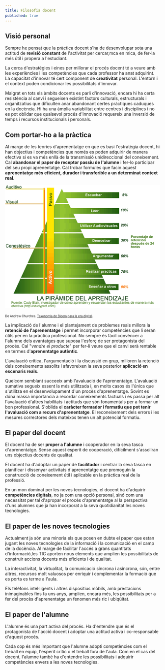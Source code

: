 ```yaml
---
title: Filosofia docent
published: true
---
```


## Visió personal
Sempre he pensat que la pràctica docent s'ha de desenvolupar sota una actitud de **revisió constant** de l'activitat per cercar,mca en mica, de fer-la més útil i propera a l'estudiant.

La cerca d'estratègies i eines per millorar el procés docent té a veure amb les experiències i les competències que cada professor ha anat adquirint. La capacitat d'innovar té cert component de **creativitat** personal. L'entorn i el context poden condicionar les possibilitats d'innovar.

Malgrat en tots els àmbits docents es parli d'innovació, encara hi ha certa resistència al canvi i segueixen existint factors culturals, estructurals i organitzatius que dificulten anar abandonant certes pràctiques caduques en la docència. Hi ha una àmplia variabilitat entre centres i disciplines i no es pot oblidar que qualsevol procés d'innovació requereix una inversió de temps i recursos institucionals i personals.

## Com portar-ho a la pràctica

Al marge de les teories d'aprenentatge en que es basi l'estratègia docent, hi han objectius i competències que només es poden adquirir de manera efectiva si es va més enllà de la transmissió unidireccional del coneixement. Cal **abandonar el paper de receptor passiu de l'alumne** i fer-lo participar del seu propi aprenentatge. Cal trobar formules que facin aquest **aprenentatge més eficient, durador i transferible a un determinat context real**.


![Piràmide d'aprenentatge](/assets/images/piramideaprenentatge.png)

<span style="font-size:70%">De Andrew Churches. <a href="http://eduteka.icesi.edu.co/articulos/TaxonomiaBloomDigital" target="_blank">Taxonomía de Bloom para la era digital</a>.</span>

La implicació de l'alumne i el plantejament de problemes reals millora la **retenció de l'aprenentatge** i permet incorporar competències que li seran útils per en la pràctica professional. No sempre és fàcil convèncer a l'alumne dels avantatges que suposa l'esforç de ser protagonista del procés. Cal "_vendre el producte_" per fer-li veure que el canvi serà rentable en termes d'**aprenentatge autèntic**.

L'avaluació crítica, l'argumentació i la discussió en grup, milloren la retenció dels coneixements assolits i afavoreixen la seva posterior **aplicació en escenaris reals**.

Quelcom semblant succeeix amb l'avaluació de l'aprenentatge. L'avaluació sumativa segueix essent la més utilitzada i, en molts casos és l'única que s'utilitza en el desenvolupament d'un procès d'aprenentatge. Sovint es dóna massa importància a recordar coneixements factuals i es passa per alt l'avaluació d'altres habilitats i actituds que són fonamentals per a formar un bon professional. S'oblida el **caràcter formador i formatiu que pot tenir l'avaluació com a recurs d'aprenentatge**. El reconeixement dels errors i les mesures correctores dels mateixos tenen un alt potencial formatiu.

## El paper del docent
El docent ha de ser **proper a l'alumne** i cooperador en la seva tasca d'aprenentatge. Sense aquest esperit de cooperació, difícilment s'assoliran uns objectius docents de qualitat.

El docent ha d'adoptar un paper de **facilitador** i centrar la seva tasca en planificar i dissenyar activitats d'aprenentatge que promoguin la construcció de coneixement útil i aplicable en la pràctica real de la professió.

En un mon dominat per les noves tecnologies, el docent ha d'adquirir **competències digitals**, no ja com una opció personal, sinó com una necessitat per tal d'apropar el procés d'aprenentatge al la perspectiva d'uns alumnes que ja han incorporat a la seva quotidianitat les noves tecnologies.    

## El paper de les noves tecnologies
Actualment ja són una minoria els que posen en dubte el paper que estan jugant les noves tecnologies de la informació i la comunicació en el camp de la docència. Al marge de facilitar l'accés a grans quantitats d'informació,les TIC aporten nous elements que amplien les possibilitats de construir accions docents més eficients i de qualitat. 

La interactivitat, la virtualitat, la comunicació síncrona i asíncrona, són, entre altres, recursos molt valuosos per enriquir i complementar la formació que es porta es terme a l'aula.

Els telèfons intel·ligents i altres dispositius mòbils, amb prestacions inimaginables fins fa uns anys, amplien, encara més, les possibilitats per a fer del procès d'aprenentatge un fenomen més ric i ubiqüitat.   


## El paper de l'alumne
L'alumne és una part activa del procés. Ha d'entendre que és el protagonista de l'acció docent i adoptar una actitud activa i co-responsable d'aquest procés. 

Cada cop és més important que l'alumne adopti competències com el treball en equip, l'esperit crític o el treball fora de l'aula. Com en el cas del docent, l'alumne també ha d'entendre les possibilitats i adquirir competències envers a les noves tecnologies.
